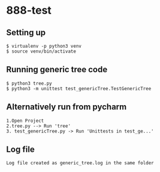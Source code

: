 # 888-test

## Setting up

```
$ virtualenv -p python3 venv
$ source venv/bin/activate

```

## Running generic tree code

```
$ python3 tree.py
$ python3 -m unittest test_genericTree.TestGenericTree
```

## Alternatively run from pycharm
```
1.Open Project
2.tree.py --> Run 'tree'
3. test_genericTree.py -> Run 'Unittests in test_ge...'

```

## Log file

```
Log file created as generic_tree.log in the same folder

```